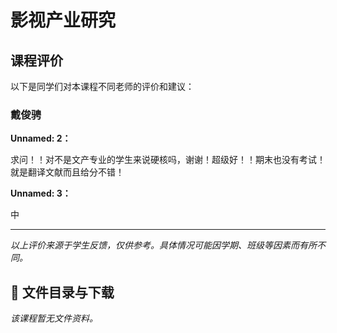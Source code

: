 # 影视产业研究

## 课程评价

以下是同学们对本课程不同老师的评价和建议：

### 戴俊骋

**Unnamed: 2：**

求问！！对不是文产专业的学生来说硬核吗，谢谢！超级好！！期末也没有考试！就是翻译文献而且给分不错！

**Unnamed: 3：**

中

---

*以上评价来源于学生反馈，仅供参考。具体情况可能因学期、班级等因素而有所不同。*
## 📄 文件目录与下载

_该课程暂无文件资料。_
